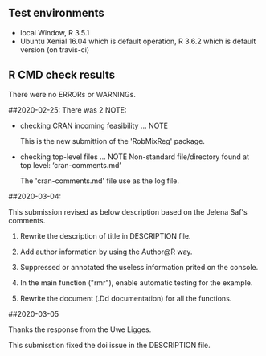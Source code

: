 ## Test environments
* local Window, R 3.5.1
* Ubuntu Xenial 16.04 which is default operation, R 3.6.2 which is default version (on travis-ci)


## R CMD check results
There were no ERRORs or WARNINGs. 



##2020-02-25:
There was 2 NOTE:

* checking CRAN incoming feasibility ... NOTE

  This is the new submittion of the 'RobMixReg' package.

* checking top-level files ... NOTE
Non-standard file/directory found at top level:
  ‘cran-comments.md’
  
  The 'cran-comments.md' file use as the log file. 


##2020-03-04:

This submission revised as below description based on the Jelena Saf's comments.

1. Rewrite the description of title in DESCRIPTION file.

2. Add author information by using the Author@R way.

3. Suppressed or annotated the useless information prited on the console.

4. In the main function ("rmr"), enable automatic testing for the example.

5. Rewrite the document (.Dd documentation) for all the functions.

##2020-03-05

Thanks the response from the Uwe Ligges.

This submisstion fixed the doi issue in the DESCRIPTION file.

